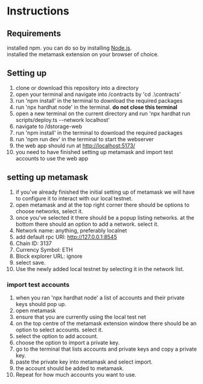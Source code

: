 # Instructions  
  
## **__Requirements__**  
installed npm. you can do so by installing [Node.js](https://nodejs.org/en/download).  
installed the metamask extension on your browser of choice.  
  
## Setting up
1. clone or download this repository into a directory
2. open your terminal and navigate into /contracts by 'cd .\contracts'
3. run 'npm install' in the terminal to download the required packages
4. run 'npx hardhat node' in the terminal. **do not close this terminal**
5. open a new terminal on the current directory and run 'npx hardhat run scripts/deploy.ts --network localhost'
6. navigate to /dstorage-web
7. run 'npm install' in the terminal to download the required packages
8. run 'npm run dev' in the terminal to start the webserver
9. the web app should run at [http://localhost:5173/](http://localhost:5173/)
10. you need to have finished setting up metamask and import test accounts to use the web app

## setting up metamask
1. if you've already finished the initial setting up of metamask we will have to configure it to interact with our local testnet.  
2. open metamask and at the top right corner there should be options to choose networks, select it.  
3. once you've selected it there should be a popup listing networks. at the bottom there should an option to add a network. select it.
4. Network name: anything, preferably localnet
5. add default rpc URl: http://127.0.0.1:8545
6. Chain ID: 3137
7. Currency Symbol: ETH
8. Block explorer URL: ignore
9. select save.
10. Use the newly added local testnet by selecting it in the network list.

### import test accounts
1. when you ran 'npx hardhat node' a list of accounts and their private keys should pop up.  
2. open metamask
3. ensure that you are currently using the local test net 
4. on the top centre of the metamask extension window there should be an option to select accounts. select it.
5. select the option to add account.
6. choose the option to import a private key.
7. go to the terminal that lists accounts and private keys and copy a private key.
8. paste the private key into metamask and select import.
9. the account should be added to metamask.
10. Repeat for how much accounts you want to use.

